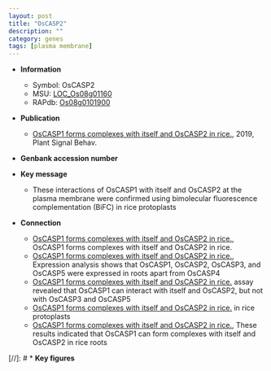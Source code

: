 ```yaml
---
layout: post
title: "OsCASP2"
description: ""
category: genes
tags: [plasma membrane]
---
```


* **Information**  
    + Symbol: OsCASP2  
    + MSU: [LOC_Os08g01160](http://rice.plantbiology.msu.edu/cgi-bin/ORF_infopage.cgi?orf=LOC_Os08g01160)  
    + RAPdb: [Os08g0101900](http://rapdb.dna.affrc.go.jp/viewer/gbrowse_details/irgsp1?name=Os08g0101900)  

* **Publication**  
    + [OsCASP1 forms complexes with itself and OsCASP2 in rice.](http://www.ncbi.nlm.nih.gov/pubmed?term=OsCASP1+forms+complexes+with+itself+and+OsCASP2+in+rice.%5BTitle%5D), 2019, Plant Signal Behav.

* **Genbank accession number**  

* **Key message**  
    + These interactions of OsCASP1 with itself and OsCASP2 at the plasma membrane were confirmed using bimolecular fluorescence complementation (BiFC) in rice protoplasts

* **Connection**  
    + [OsCASP1 forms complexes with itself and OsCASP2 in rice.](http://www.ncbi.nlm.nih.gov/pubmed?term=OsCASP1+forms+complexes+with+itself+and+OsCASP2+in+rice.%5BTitle%5D), OsCASP1 forms complexes with itself and OsCASP2 in rice.
    + [OsCASP1 forms complexes with itself and OsCASP2 in rice.](http://www.ncbi.nlm.nih.gov/pubmed?term=OsCASP1+forms+complexes+with+itself+and+OsCASP2+in+rice.%5BTitle%5D),  Expression analysis shows that OsCASP1, OsCASP2, OsCASP3, and OsCASP5 were expressed in roots apart from OsCASP4
    + [OsCASP1 forms complexes with itself and OsCASP2 in rice.](Y2H) assay revealed that OsCASP1 can interact with itself and OsCASP2, but not with OsCASP3 and OsCASP5
    + [OsCASP1 forms complexes with itself and OsCASP2 in rice.](BiFC) in rice protoplasts
    + [OsCASP1 forms complexes with itself and OsCASP2 in rice.](http://www.ncbi.nlm.nih.gov/pubmed?term=OsCASP1+forms+complexes+with+itself+and+OsCASP2+in+rice.%5BTitle%5D),  These results indicated that OsCASP1 can form complexes with itself and OsCASP2 in rice roots

[//]: # * **Key figures**  


